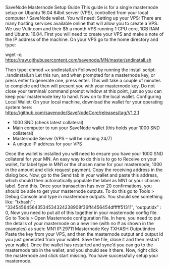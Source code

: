 
 SaveNode Masternode Setup Guide
This guide is for a single masternode setup on Ubuntu 16.04 64bit server (VPS), controlled from your local computer / SaveNode wallet.
You will need:
Setting up your VPS:
There are many hosting services available online that will allow you to create a VPS. We use Vultr.com and their $5 a month VPS running 1 CPU core, 1GB RAM and Ubuntu 16.04.
First you will need to create your VPS and make a note of the IP address of the machine.
On your VPS go to the home directory and type:

wget -q https://raw.githubusercontent.com/savenode/MN/master/sndinstall.sh

Then type: chmod +x sndinstall.sh
Followed by running the install script: ./sndinstall.sh
Let this run, and when prompted for a masternode key, or press enter to generate one, press enter.
This will take a couple of minutes to complete and then will present you with your masternode key.
Do not close your terminal/ command prompt window at this point, just so you can keep your masternode key to hand.
Now on to the local wallet.
Configuring Local Wallet:
On your local machine, download the wallet for your operating system here:
https://github.com/savenode/SaveNodeCore/releases/tag/V1.2.1
- 1000 SND (check latest collateral)
- Main computer to run your SaveNode wallet (this holds your 1000 SND collateral)
- Masternode Server (VPS – will be running 24/7)
- A unique IP address for your VPS
  
 Once the wallet is installed you will need to ensure you have your 1000 SND collateral for your MN.
An easy way to do this is to go to Receive on your wallet, for label type in MN1 or the chosen name for your masternode, 1000 in the amount and click request payment.
Copy the receiving address in the dialog box.
Now, go to the Send tab in your wallet and paste this address, which should then automatically populate the label as MN1 or your chosen label.
Send this.
Once your transaction has over 20 confirmations, you should be able to get your masternode outputs.
To do this go to Tools > Debug Console and type in masternode outputs.
You should see something like: “txhash” : “334545645643534534324238908f36ff4456454dfffff51311”,
“outputidx” : 0,
Now you need to put all of this together in your masternode config file.
Go to Tools > Open Masternode configuration file.
In here, you need to put the details of your masternode on a new line (with no # as shown in the examples) as such:
MN1 IP:29711 Masternode Key TXHASH Outputindex
Paste the key from your VPS, and then the masternode output and output id you just generated from your wallet.
Save the file, close it and then restart your wallet.
Once the wallet has restarted and sync’d you can go to the masternode tab in the wallet, and you should see it there. Now, right click the masternode and click start missing.
You have successfully setup your masternode.
